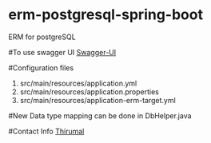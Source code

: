 # erm-postgresql-spring-boot
ERM for postgreSQL

#To use swagger UI
<a href ="http://localhost:21991/swagger-ui/index.html">Swagger-UI</a>

#Configuration files
1. src/main/resources/application.yml
2. src/main/resources/application.properties
3. src/main/resources/application-erm-target.yml

#New Data type mapping can be done in DbHelper.java

#Contact Info
<a href="mailto:m.thirumal@hotmail.com?Subject=erm-postgresql-spring-boot" target="_top">Thirumal</a>

